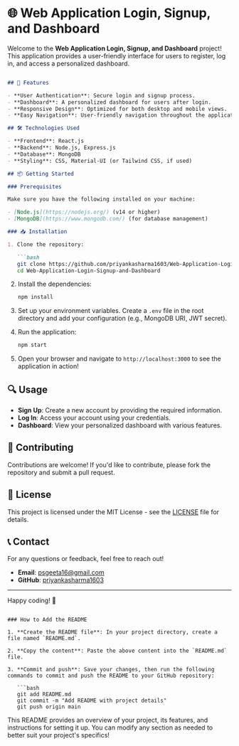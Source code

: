 # 🌐 Web Application Login, Signup, and Dashboard

Welcome to the **Web Application Login, Signup, and Dashboard** project! This application provides a user-friendly interface for users to register, log in, and access a personalized dashboard.

```markdown

## 🚀 Features

- **User Authentication**: Secure login and signup process.
- **Dashboard**: A personalized dashboard for users after login.
- **Responsive Design**: Optimized for both desktop and mobile views.
- **Easy Navigation**: User-friendly navigation throughout the application.

## 🛠️ Technologies Used

- **Frontend**: React.js
- **Backend**: Node.js, Express.js
- **Database**: MongoDB
- **Styling**: CSS, Material-UI (or Tailwind CSS, if used)

## 📦 Getting Started

### Prerequisites

Make sure you have the following installed on your machine:

- [Node.js](https://nodejs.org/) (v14 or higher)
- [MongoDB](https://www.mongodb.com/) (for database management)

### 📥 Installation

1. Clone the repository:

   ```bash
   git clone https://github.com/priyankasharma1603/Web-Application-Login-Signup-and-Dashboard.git
   cd Web-Application-Login-Signup-and-Dashboard
   ```

2. Install the dependencies:

   ```bash
   npm install
   ```

3. Set up your environment variables. Create a `.env` file in the root directory and add your configuration (e.g., MongoDB URI, JWT secret).

4. Run the application:

   ```bash
   npm start
   ```

5. Open your browser and navigate to `http://localhost:3000` to see the application in action!

## 🔍 Usage

- **Sign Up**: Create a new account by providing the required information.
- **Log In**: Access your account using your credentials.
- **Dashboard**: View your personalized dashboard with various features.

## 🤝 Contributing

Contributions are welcome! If you'd like to contribute, please fork the repository and submit a pull request.

## 📝 License

This project is licensed under the MIT License - see the [LICENSE](LICENSE) file for details.

## 📞 Contact

For any questions or feedback, feel free to reach out!

- **Email**: psgeeta16@gmail.com
- **GitHub**: [priyankasharma1603](https://github.com/priyankasharma1603)

---

Happy coding! 🎉
```

### How to Add the README

1. **Create the README file**: In your project directory, create a file named `README.md`.

2. **Copy the content**: Paste the above content into the `README.md` file.

3. **Commit and push**: Save your changes, then run the following commands to commit and push the README to your GitHub repository:

   ```bash
   git add README.md
   git commit -m "Add README with project details"
   git push origin main
   ```

This README provides an overview of your project, its features, and instructions for setting it up. You can modify any section as needed to better suit your project's specifics!
